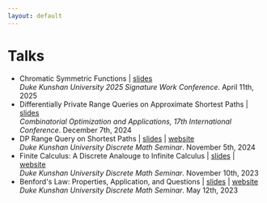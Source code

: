 ```yaml
---
layout: default
---
```


  <h1>Talks</h1>
  
  <section id="talks">
    <ul>
      <li>
        <span class="talk-title">Chromatic Symmetric Functions</span> | <a href="files/csf.pdf" target="_blank">slides</a><br>
        <span class="talk-venue"><em>Duke Kunshan University 2025 Signature Work Conference</em>. April 11th, 2025</span><br>
      </li>
      <li>
        <span class="talk-title">Differentially Private Range Queries on Approximate Shortest Paths</span> | <a href="files/cocoa_slides.pdf" target="_blank">slides</a><br>
        <span class="talk-venue"><em>Combinatorial Optimization and Applications, 17th International Conference</em>. December 7th, 2024</span><br>
      </li>
      <li>
        <span class="talk-title">DP Range Query on Shortest Paths</span> | <a href="files/dp_slides.pdf" target="_blank">slides</a> | <a href="https://sites.duke.edu/kits_team_101_48585/2024/11/07/2024-11-05/">website</a><br>
        <span class="talk-venue"><em>Duke Kunshan University Discrete Math Seminar</em>. November 5th, 2024</span><br>
      </li>
      <li>
        <span class="talk-title">Finite Calculus: A Discrete Analouge to Infinite Calculus</span> | <a href="files/finiteCalculus_slides.pdf" target="_blank">slides</a> | <a href="https://sites.duke.edu/kits_team_101_48585/2023/11/12/2023-11-10/">website</a><br>
        <span class="talk-venue"><em>Duke Kunshan University Discrete Math Seminar</em>. November 10th, 2023</span><br>
      </li>
      <li>
        <span class="talk-title">Benford's Law: Properties, Application, and Questions</span> | <a href="files/benfordsLaw_slides.pdf" target="_blank">slides</a> | <a href="https://sites.duke.edu/kits_team_101_48585/2023/05/01/2023-05-12/">website</a><br>
        <span class="talk-venue"><em>Duke Kunshan University Discrete Math Seminar</em>. May 12th, 2023</span><br>
      </li>
    </ul>
  </section>
